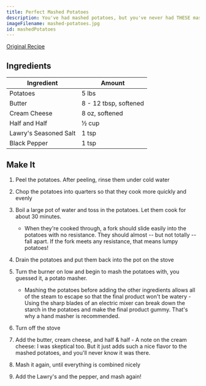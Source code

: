 ```yaml
---
title: Perfect Mashed Potatoes
description: You've had mashed potatoes, but you've never had THESE mashed potatoes
imageFilename: mashed-potatoes.jpg
id: mashedPotatoes
---
```


[Original Recipe](http://thepioneerwoman.com/cooking/delicious_creamy_mashed_potatoes/)

## Ingredients

| Ingredient            | Amount                |
| --------------------- | --------------------- |
| Potatoes              | 5 lbs                 |
| Butter                | 8 - 12 tbsp, softened |
| Cream Cheese          | 8 oz, softened        |
| Half and Half         | ½ cup                 |
| Lawry's Seasoned Salt | 1 tsp                 |
| Black Pepper          | 1 tsp                 |

## Make It

1. Peel the potatoes. After peeling, rinse them under cold water
1. Chop the potatoes into quarters so that they cook more quickly and evenly
1. Boil a large pot of water and toss in the potatoes. Let them cook for about 30 minutes.

   - When they're cooked through, a fork should slide easily into the potatoes with no resistance. They should almost -- but not totally -- fall apart. If the fork meets any resistance, that means lumpy potatoes!

1. Drain the potatoes and put them back into the pot on the stove
1. Turn the burner on low and begin to mash the potatoes with, you guessed it, a potato masher.

   - Mashing the potatoes before adding the other ingredients allows all of the steam to escape so that the final product won't be watery - Using the sharp blades of an electric mixer can break down the starch in the potatoes and make the final product gummy. That's why a hand masher is recommended.

1. Turn off the stove
1. Add the butter, cream cheese, and half & half - A note on the cream cheese: I was skeptical too. But it just adds such a nice flavor to the mashed potatoes, and you'll never know it was there.
1. Mash it again, until everything is combined nicely
1. Add the Lawry's and the pepper, and mash again!
